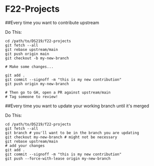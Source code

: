 # F22-Projects


##Every time you want to contribute upstream

Do This:

```shell
cd /path/to/DS219/f22-projects
git fetch --all
git rebase upstream/main
git push origin main
git checkout -b my-new-branch

# Make some changes...

git add .
git commit --signoff -m "this is my new contribution"
git push origin my-new-branch

# Then go to GH, open a PR against upstream/main
# Tag someone to review! 
```
##Every time you want to update your working branch until it's merged

Do This:

```shell
cd /path/to/DS219/f22-projects
git fetch --all
git branch # you'll want to be in the branch you are updating
git checkout my-new-branch # might not be necessary
git rebase upstream/main
# add your changes
git add .
git commit --signoff -m "this is my new contribution"
git push --force-with-lease origin my-new-branch
```
